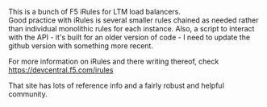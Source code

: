 This is a bunch of F5 iRules for LTM load balancers.  
Good practice with iRules is several smaller rules chained
as needed rather than individual monolithic rules for 
each instance.  Also, a script to interact with the API - it's 
built for an older version of code - I need to update the 
github version with something more recent.

For more information on iRules and there writing thereof,
check https://devcentral.f5.com/irules

That site has lots of reference info and a fairly robust and helpful 
community.

